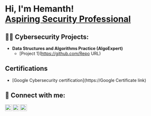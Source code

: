 <h1>Hi, I'm Hemanth! <br/><a href="https://www.linkedin.com/in/hemanthmj/"> Aspiring Security Professional</a></h1>

<h2>👨‍💻 Cybersecurity Projects:</h2>

- <b>Data Structures and Algorithms Practice (AlgoExpert)</b>
  - [Project 1](https://github.com/Repo URL)

<h2> Certifications </h2>

- [Google Cybersecurity certification](https://Google Certificate link)


<h2> 🤳 Connect with me:</h2>


[<img align="left" alt="JoshMadakor | Twitter" width="22px" src="https://cdn.jsdelivr.net/npm/simple-icons@v3/icons/twitter.svg" />][twitter]
[<img align="left" alt="JoshMadakor | LinkedIn" width="22px" src="https://cdn.jsdelivr.net/npm/simple-icons@v3/icons/linkedin.svg" />][linkedin]
[<img align="left" alt="JoshMadakor | Instagram" width="22px" src="https://cdn.jsdelivr.net/npm/simple-icons@v3/icons/instagram.svg" />][instagram]

[twitter]: [https://twitter.com/joshmadakor](https://twitter.com/imhemanth_26)
[instagram]: [https://www.instagram.com/joshmadakor/](https://www.instagram.com/imhemanth_26)
[linkedin]: [https://linkedin.com/in/joshmadakor](https://www.linkedin.com/in/hemanthmj/)
